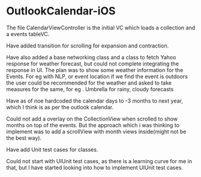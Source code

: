 # OutlookCalendar-iOS

The file CalendarViewController is the initial VC which loads a collection and a events tableVC.

Have added transition for scrolling for expansion and contraction.

Have also added a base networking class and a class to fetch Yahoo response for weather forecast, but could not complete
integrating the response in UI.
The plan was to show some weather information for the Events.
For eg with NLP, or event location if we find the event is outdoors the user could be recommended for the weather 
and asked to take measures for the same, for eg . Umbrella for rainy, cloudy forecasts

Have as of noe hardcoded the calendar days to -3 months to next year, which I think is as per the outlook calendar.

Could not add a overlay on the CollectionView when scrolled to show months on top of the events.
But the approach which i was thinking to implement was to add a scrollView with month views inside(might not be the best way).


Have add Unit test cases for classes.

Could not start with UIUnit test cases, as there is a learning curve for me in that, but I have started looking into how to implement
UIUnit test cases.
